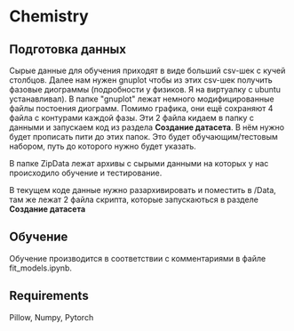 # Chemistry

## Подготовка данных
Сырые данные для обучения приходят в виде больший csv-шек с кучей столбцов. Далее нам нужен gnuplot чтобы из этих csv-шек получить фазовые диограммы (подробности у физиков. Я на виртуалку с ubuntu устанавливал). В папке "gnuplot" лежат немного модифицированные файлы постоения диограмм. Помимо графика, они ещё сохраняют 4 файла с контурами каждой фазы. Эти 2 файла кидаем в папку с данными и запускаем код из раздела **Создание датасета**. В нём нужно будет прописать пити до этих папок. Это будет обучающим/тестовым набором, путь до которого нужно будет указать.

В папке ZipData лежат архивы с сырыми данными на которых у нас происходило обучение и тестирование.

В текущем коде данные нужно разархивировать и поместить в /Data, там же лежат 2 файла скрипта, которые запускаються в разделе **Создание датасета**

## Обучение
Обучение производится в соответствии с комментариями в файле fit_models.ipynb.

## Requirements
Pillow, Numpy, Pytorch
